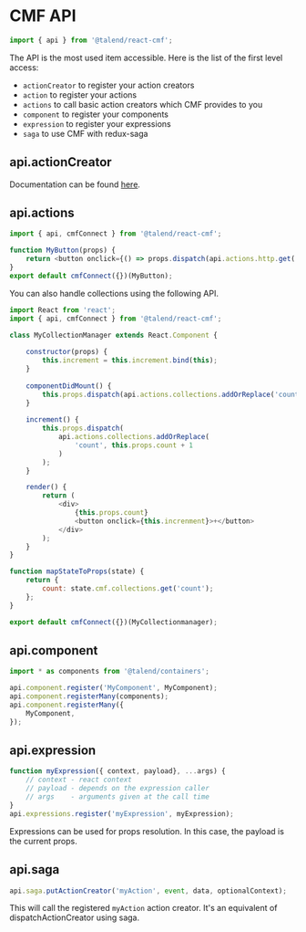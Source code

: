 CMF API
==

```javascript
import { api } from '@talend/react-cmf';
```

The API is the most used item accessible. 
Here is the list of the first level access:

* `actionCreator` to register your action creators
* `action` to register your actions
* `actions` to call basic action creators which CMF provides to you
* `component` to register your components
* `expression` to register your expressions
* `saga` to use CMF with redux-saga

api.actionCreator
--

Documentation can be found [here](actionCreator.md).

api.actions
--

```javascript
import { api, cmfConnect } from '@talend/react-cmf';

function MyButton(props) {
    return <button onclick={() => props.dispatch(api.actions.http.get('/foo/bar'))}>Get</button>;
}
export default cmfConnect({})(MyButton);
```

You can also handle collections using the following API.

```javascript
import React from 'react';
import { api, cmfConnect } from '@talend/react-cmf';

class MyCollectionManager extends React.Component {
	
    constructor(props) {
        this.increment = this.increment.bind(this);
    }
    
    componentDidMount() {
        this.props.dispatch(api.actions.collections.addOrReplace('count', 0));
    }
    
    increment() {
        this.props.dispatch(
            api.actions.collections.addOrReplace(
                'count', this.props.count + 1
            )
        );
    }

    render() {
        return (
            <div>
                {this.props.count}
                <button onclick={this.increnment}>+</button>
            </div>
        );
    }
}

function mapStateToProps(state) {
    return {
        count: state.cmf.collections.get('count');
    };
}

export default cmfConnect({})(MyCollectionmanager);
```

api.component
--

```javascript
import * as components from '@talend/containers';

api.component.register('MyComponent', MyComponent);
api.component.registerMany(components);
api.component.registerMany({
    MyComponent,
});
```

api.expression
--

```javascript
function myExpression({ context, payload}, ...args) {
    // context - react context
    // payload - depends on the expression caller
    // args    - arguments given at the call time
}
api.expressions.register('myExpression', myExpression);
```

Expressions can be used for props resolution.
In this case, the payload is the current props.

api.saga
--

```javascript
api.saga.putActionCreator('myAction', event, data, optionalContext);
```

This will call the registered `myAction` action creator.
It's an equivalent of dispatchActionCreator using saga.
